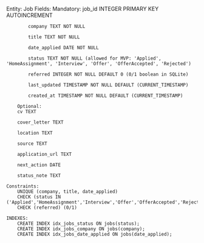 Entity: Job
    Fields:
        Mandatory:
            job_id INTEGER PRIMARY KEY AUTOINCREMENT

            company TEXT NOT NULL

            title TEXT NOT NULL

            date_applied DATE NOT NULL

            status TEXT NOT NULL (allowed for MVP: 'Applied', 'HomeAssignment', 'Interview', 'Offer', 'OfferAccepted', 'Rejected')

            referred INTEGER NOT NULL DEFAULT 0 (0/1 boolean in SQLite)

            last_updated TIMESTAMP NOT NULL DEFAULT (CURRENT_TIMESTAMP)

            created_at TIMESTAMP NOT NULL DEFAULT (CURRENT_TIMESTAMP) 

        Optional:
        cv TEXT

        cover_letter TEXT

        location TEXT

        source TEXT

        application_url TEXT

        next_action DATE 

        status_note TEXT
    
    Constraints: 
        UNIQUE (company, title, date_applied)
        CHECK (status IN ('Applied','HomeAssignment','Interview','Offer','OfferAccepted','Rejected'))
        CHECK (referred) (0/1)
    
    INDEXES:
        CREATE INDEX idx_jobs_status ON jobs(status);
        CREATE INDEX idx_jobs_company ON jobs(company);
        CREATE INDEX idx_jobs_date_applied ON jobs(date_applied);